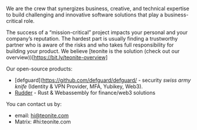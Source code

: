 We are the crew that synergizes business, creative, and technical expertise to build challenging and innovative software solutions that play a business-critical role.

The success of a “mission-critical” project impacts your personal and your company’s reputation. The hardest part is usually finding a trustworthy partner who is aware of the risks and who takes full
responsibility for building your product. We believe [teonite is the solution (check out our overview))[https://bit.ly/teonite-overview]

Our open-source products:

- [defguard](https://github.com/defguard/defguard/ - security *swiss army knife* (Identity & VPN Provider, MFA, Yubikey, Web3).
- [Rudder](https://rudder.foundation) - Rust & Webassembly for finance/web3 solutions

You can contact us by:
- email: hi@teonite.com
- Matrix: #hi:teonite.com
